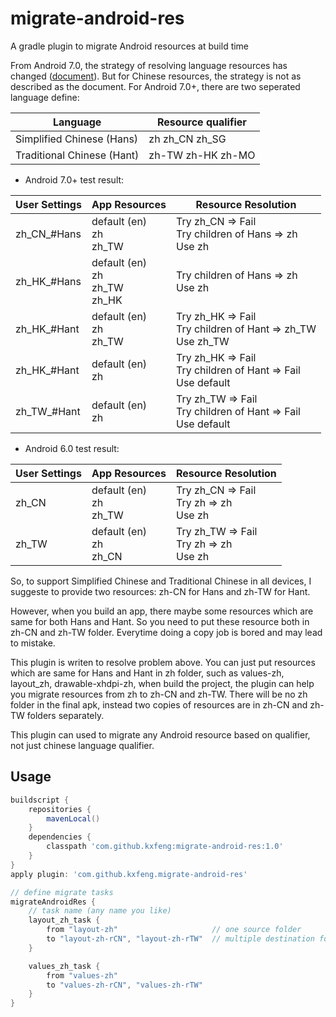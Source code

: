 # migrate-android-res
A gradle plugin to migrate Android resources at build time

From Android 7.0, the strategy of resolving language resources has changed ([document](https://developer.android.com/guide/topics/resources/multilingual-support.html)). But for Chinese resources, the strategy is not as described as the document. For Android 7.0+, there are two seperated language define:  

| Language | Resource qualifier |
| -------- | -------------------------- |
| Simplified Chinese (Hans) | zh zh_CN zh_SG  |
| Traditional Chinese (Hant) | zh-TW zh-HK zh-MO   |
- Android 7.0+ test result:  

| User Settings | App Resources	| Resource Resolution |
|---------------|---------------|---------------------|
| zh_CN_#Hans | default (en) <br> zh <br> zh_TW | Try zh_CN => Fail <br> Try children of Hans => zh <br> Use zh |
| zh_HK_#Hans | default (en) <br> zh <br> zh_TW <br> zh_HK | Try children of Hans => zh <br> Use zh |
| zh_HK_#Hant | default (en) <br> zh <br> zh_TW | Try zh_HK => Fail <br> Try children of Hant => zh_TW <br> Use zh_TW |
| zh_HK_#Hant | default (en) <br> zh | Try zh_HK => Fail <br> Try children of Hant => Fail  <br> Use default |
| zh_TW_#Hant | default (en) <br> zh | Try zh_TW => Fail <br> Try children of Hant => Fail <br> Use default |

- Android 6.0 test result:  

| User Settings | App Resources	| Resource Resolution |
|---------------|---------------|---------------------|
| zh_CN | default (en) <br> zh <br> zh_TW | Try zh_CN => Fail <br> Try zh => zh <br> Use zh |
| zh_TW | default (en) <br> zh <br> zh_CN | Try zh_TW => Fail <br> Try zh => zh <br> Use zh |

So, to support Simplified Chinese and Traditional Chinese in all devices, I suggeste to provide two resources: zh-CN for Hans and zh-TW for Hant.

However, when you build an app, there maybe some resources which are same for both Hans and Hant. So you need to put these resource both in zh-CN and zh-TW folder. Everytime doing a copy job is bored and may lead to mistake. 

This plugin is writen to resolve problem above. You can just put resources which are same for Hans and Hant in zh folder, such as values-zh, layout_zh, drawable-xhdpi-zh, when build the project, the plugin can help you migrate resources from zh to zh-CN and zh-TW. There will be no zh folder in the final apk, instead two copies of resources are in zh-CN and zh-TW folders separately. 

This plugin can used to migrate any Android resource based on qualifier, not just chinese language qualifier.

## Usage 
```groovy
buildscript {
    repositories {
        mavenLocal()
    }
    dependencies {
        classpath 'com.github.kxfeng:migrate-android-res:1.0'
    }
}
apply plugin: 'com.github.kxfeng.migrate-android-res'

// define migrate tasks
migrateAndroidRes {
    // task name (any name you like) 
    layout_zh_task {
        from "layout-zh"                     // one source folder 
        to "layout-zh-rCN", "layout-zh-rTW"  // multiple destination folders
    }

    values_zh_task {
        from "values-zh"
        to "values-zh-rCN", "values-zh-rTW"
    }
}
```

